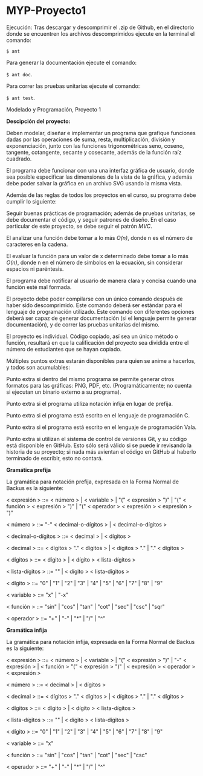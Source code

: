 # MYP-Proyecto1

Ejecución: Tras descargar y descomprimir el .zip de Github, en el directorio donde se encuentren los archivos descomprimidos ejecute en la terminal el comando:

<code>$ ant</code>

Para generar la documentación ejecute el comando:

<code>$ ant doc</code>.

Para correr las pruebas unitarias ejecute el comando:

<code>$ ant test</code>.

Modelado y Programación, Proyecto 1

<strong>Descipción del proyecto:</strong>

Deben modelar, diseñar e implementar un programa que grafique funciones dadas por las operaciones de suma, resta, multiplicación, división y exponenciación, junto con las funciones trigonométricas seno, coseno, tangente, cotangente, secante y cosecante, además de la función raíz cuadrado.

El programa debe funcionar con una una interfaz gráfica de usuario, donde sea posible especificar las dimensiones de la vista de la gráfica, y además debe poder salvar la gráfica en un archivo SVG usando la misma vista.

Además de las reglas de todos los proyectos en el curso, su programa debe cumplir lo siguiente:

Seguir buenas prácticas de programación; además de pruebas unitarias, se debe documentar el código, y seguir patrones de diseño. En el caso particular de este proyecto, se debe seguir el patrón <i>MVC</i>.

El analizar una función debe tomar a lo más <i>O(n)</i>, donde n es el número de caracteres en la cadena.

El evaluar la función para un valor de x determinado debe tomar a lo más <i>O(n)</i>, donde n en el número de símbolos en la ecuación, sin considerar espacios ni paréntesis.

El programa debe notificar al usuario de manera clara y concisa cuando una función esté mal formada.

El proyecto debe poder compilarse con un único comando después de haber sido descomprimido. Este comando deberá ser estándar para el lenguaje de programación utilizado. Este comando con diferentes opciones deberá ser capaz de generar documentación (si el lenguaje permite generar documentación), y de correr las pruebas unitarias del mismo.

El proyecto es individual. Código copiado, así sea un único método o función, resultará en que la calificación del proyecto sea dividida entre el número de estudiantes que se hayan copiado.

Múltiples puntos extras estarán disponibles para quien se anime a hacerlos, y todos son acumulables:

Punto extra si dentro del mismo programa se permite generar otros formatos para las gráficas: PNG, PDF, etc. (Programáticamente; no cuenta si ejecutan un binario externo a su programa).

Punto extra si el programa utiliza notación infija en lugar de prefija.

Punto extra si el programa está escrito en el lenguaje de programación C.

Punto extra si el programa está escrito en el lenguaje de programación Vala.

Punto extra si utilizan el sistema de control de versiones Git, y su código está disponible en GitHub. Esto sólo será válido si se puede ir revisando la historia de su proyecto; si nada más avientan el código en GitHub al haberlo terminado de escribir, esto no contará.

<strong>Gramática prefija</strong>

La gramática para notación prefija, expresada en la Forma Normal de Backus es la siguiente:

< expresión > ::= < número > |
                  < variable > |
                  "(" < expresión > ")" |
                  "(" < función > < expresión > ")" |
                  "(" < operador > < expresión > < expresión > ")"

< número > ::= "-" < decimal-o-dígitos > | < decimal-o-dígitos >

< decimal-o-dígitos > ::= < decimal > | < dígitos >

< decimal > ::= < dígitos > "." < dígitos > | < dígitos > "." | "." < dígitos >

< dígitos > ::= < dígito > | < dígito > < lista-dígitos >

< lista-dígitos > ::= "" | < dígito > < lista-dígitos >

< dígito > ::= "0" | "1" | "2" | "3" | "4" | "5" | "6" | "7" | "8" | "9"

< variable > ::= "x" | "-x"

< función > ::= "sin" | "cos" | "tan" | "cot" | "sec" | "csc" | "sqr"

< operador > ::= "+" | "-" | "*" | "/" | "^"
    
<strong>Gramática infija</strong>

La gramática para notación infija, expresada en la Forma Normal de Backus es la siguiente:

< expresión > ::= < número > |
                  < variable > |
                  "(" < expresión > ")" |
                  "-" < expresión > |
                  < función > "(" < expresión > ")" |
                 < expresión > < operador > < expresión >

< número > ::= < decimal > | < dígitos >

< decimal > ::= < dígitos > "." < dígitos > | < dígitos > "." | "." < dígitos >

< dígitos > ::= < dígito > | < dígito > < lista-dígitos >

< lista-dígitos > ::= "" | < dígito > < lista-dígitos >

< dígito > ::= "0" | "1" | "2" | "3" | "4" | "5" | "6" | "7" | "8" | "9"

< variable > ::= "x"

< función > ::= "sin" | "cos" | "tan" | "cot" | "sec" | "csc"

< operador > ::= "+" | "-" | "*" | "/" | "^"
